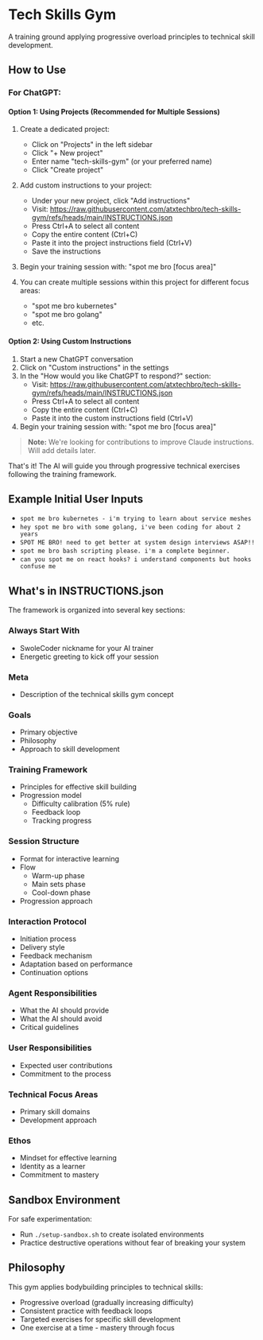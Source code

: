 # Tech Skills Gym

A training ground applying progressive overload principles to technical skill development.

## How to Use

### For ChatGPT:

#### Option 1: Using Projects (Recommended for Multiple Sessions)
1. Create a dedicated project:
   - Click on "Projects" in the left sidebar
   - Click "+ New project"
   - Enter name "tech-skills-gym" (or your preferred name)
   - Click "Create project"

2. Add custom instructions to your project:
   - Under your new project, click "Add instructions"
   - Visit: https://raw.githubusercontent.com/atxtechbro/tech-skills-gym/refs/heads/main/INSTRUCTIONS.json
   - Press Ctrl+A to select all content
   - Copy the entire content (Ctrl+C)
   - Paste it into the project instructions field (Ctrl+V)
   - Save the instructions

3. Begin your training session with: "spot me bro [focus area]"

4. You can create multiple sessions within this project for different focus areas:
   - "spot me bro kubernetes"
   - "spot me bro golang"
   - etc.

#### Option 2: Using Custom Instructions
1. Start a new ChatGPT conversation
2. Click on "Custom instructions" in the settings
3. In the "How would you like ChatGPT to respond?" section:
   - Visit: https://raw.githubusercontent.com/atxtechbro/tech-skills-gym/refs/heads/main/INSTRUCTIONS.json
   - Press Ctrl+A to select all content
   - Copy the entire content (Ctrl+C)
   - Paste it into the custom instructions field (Ctrl+V)
4. Begin your training session with: "spot me bro [focus area]"

> **Note:** We're looking for contributions to improve Claude instructions. Will add details later.

That's it! The AI will guide you through progressive technical exercises following the training framework.

## Example Initial User Inputs

- `spot me bro kubernetes - i'm trying to learn about service meshes`
- `hey spot me bro with some golang, i've been coding for about 2 years`
- `SPOT ME BRO! need to get better at system design interviews ASAP!!`
- `spot me bro bash scripting please. i'm a complete beginner.`
- `can you spot me on react hooks? i understand components but hooks confuse me`

## What's in INSTRUCTIONS.json

The framework is organized into several key sections:

### Always Start With
- SwoleCoder nickname for your AI trainer
- Energetic greeting to kick off your session

### Meta
- Description of the technical skills gym concept

### Goals
- Primary objective
- Philosophy
- Approach to skill development

### Training Framework
- Principles for effective skill building
- Progression model
  - Difficulty calibration (5% rule)
  - Feedback loop
  - Tracking progress

### Session Structure
- Format for interactive learning
- Flow
  - Warm-up phase
  - Main sets phase
  - Cool-down phase
- Progression approach

### Interaction Protocol
- Initiation process
- Delivery style
- Feedback mechanism
- Adaptation based on performance
- Continuation options

### Agent Responsibilities
- What the AI should provide
- What the AI should avoid
- Critical guidelines

### User Responsibilities
- Expected user contributions
- Commitment to the process

### Technical Focus Areas
- Primary skill domains
- Development approach

### Ethos
- Mindset for effective learning
- Identity as a learner
- Commitment to mastery

## Sandbox Environment

For safe experimentation:
- Run `./setup-sandbox.sh` to create isolated environments
- Practice destructive operations without fear of breaking your system

## Philosophy

This gym applies bodybuilding principles to technical skills:
- Progressive overload (gradually increasing difficulty)
- Consistent practice with feedback loops
- Targeted exercises for specific skill development
- One exercise at a time - mastery through focus
